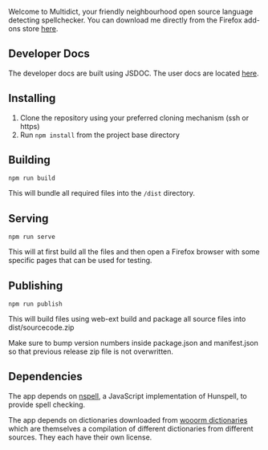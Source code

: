 Welcome to Multidict, your friendly neighbourhood open source language detecting spellchecker. You
can download me directly from the Firefox add-ons store [here][3].

## Developer Docs

The developer docs are built using JSDOC. The user docs are located [here][2].

## Installing

1. Clone the repository using your preferred cloning mechanism (ssh or https)
2. Run `npm install` from the project base directory

## Building

`npm run build`

This will bundle all required files into the `/dist` directory.

## Serving

`npm run serve`

This will at first build all the files and then open a Firefox browser with some specific pages that
can be used for testing.

## Publishing

`npm run publish`

This will build files using web-ext build and package all source files into dist/sourcecode.zip

Make sure to bump version numbers inside package.json and manifest.json so that previous release zip
file is not overwritten.

## Dependencies

The app depends on [nspell][0], a JavaScript implementation of Hunspell, to provide spell checking.

The app depends on dictionaries downloaded from [wooorm dictionaries][1] which are themselves a
compilation of different dictionaries from different sources. They each have their own license.

 [0]: https://github.com/wooorm/nspell
 [1]: https://github.com/wooorm/dictionaries/
 [2]: https://grayedfox.github.io/multidict/
 [3]: https://addons.mozilla.org/en-US/firefox/addon/multidict/?src=search

